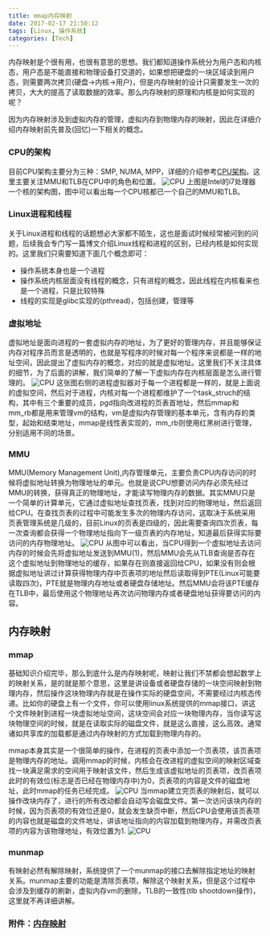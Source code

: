 ```yaml
---
title: mmap内存映射
date: 2017-02-17 21:50:12
tags: [Linux, 操作系统]
categories: [Tech]
---
```

内存映射是个很有用，也很有意思的思想。我们都知道操作系统分为用户态和内核态，用户态是不能直接和物理设备打交道的，如果想把硬盘的一块区域读到用户态，则需要两次拷贝(硬盘->内核->用户)，但是内存映射的设计只需要发生一次的拷贝，大大的提高了读取数据的效率。那么内存映射的原理和内核是如何实现的呢？

因为内存映射涉及到虚拟内存的管理，虚拟内存到物理内存的映射，因此在详细介绍内存映射前先普及(回忆)一下相关的概念。
### CPU的架构
目前CPU架构主要分为三种：SMP, NUMA, MPP，详细的介绍参考[CPU架构](http://kdf5000.com/2017/02/17/CPU架构/)。这里主要关注MMU和TLB在CPU中的角色和位置。
![CPU](http://7sbpmg.com1.z0.glb.clouddn.com/blog/images/2017/cpu.png)
上图是Intel的i7处理器一个核的架构图，图中可以看出每一个CPU核都已一个自己的MMU和TLB。

### Linux进程和线程
关于Linux进程和线程的话题想必大家都不陌生，这也是面试时候经常被问到的问题，后续我会专门写一篇博文介绍Linux线程和进程的区别，已经内核是如何实现的。这里我们只需要知道下面几个概念即可：
* 操作系统本身也是一个进程
* 操作系统内核层面没有线程的概念，只有进程的概念，因此线程在内核看来也是一个进程，只是比较特殊
* 线程的实现是glibc实现的(pthread)，包括创建，管理等

### 虚拟地址
虚拟地址是面向进程的一套虚拟内存的地址，为了更好的管理内存，并且能够保证内存对程序员而言是透明的，也就是写程序的时候对每一个程序来说都是一样的地址空间，因此提出了虚拟内存的概念，对应的就是虚拟地址。这里我们不关注具体的细节，为了后面的讲解，我们简单的了解一下虚拟内存在内核层面是怎么进行管理的。
![CPU](http://7sbpmg.com1.z0.glb.clouddn.com/blog/images/2017/vm_manage.png)
这张图右侧的进程虚拟器对于每一个进程都是一样的，就是上面说的虚拟空间，然后对于进程，内核对每一个进程都维护了一个task_struch的结构，其中有三个重要的成员，pgd指向改进程的页表首地址，然后mmap和mm_rb都是用来管理vm的结构，vm是虚拟内存管理的基本单元，含有内存的类型，起始和结束地址，mmap是线性表实现的，mm_rb则使用红黑树进行管理，分别适用不同的场景。

### MMU
MMU(Memory Management Unit),内存管理单元，主要负责CPU内存访问的时候将虚拟地址转换为物理地址的单元。也就是说CPU想要访问内存必须先经过MMU的转换，获得真正的物理地址，才能读写物理内存的数据。其实MMU只是一个简单的计算单元，它通过虚拟地址查找页表，找到对应的物理地址，然后返回给CPU。在查找页表的过程中可能发生多次的物理内存访问，这取决于系统采用页表管理系统是几级的，目前Linux的页表是四级的，因此需要查询四次页表，每一次查询都会获得一个物理地址指向下一级页表的内存地址，知道最后获得实际要访问的内存物理地址。
![CPU](http://7sbpmg.com1.z0.glb.clouddn.com/blog/images/2017/mmu.png)
从图中可以看出，当CPU得到一个虚拟地址去访问内存的时候会先将虚拟地址发送到MMU(1)，然后MMU会先从TLB查询是否存在这个虚拟地址到物理地址的缓存，如果存在则直接返回给CPU，如果没有则会根据虚拟地址讲过计算获得物理内存中页表项的地址然后读取得到PTE(Linux可能要读取四次)，PTE就是物理内存地址或者硬盘存储地址。然后MMU会将该PTE缓存在TLB中，最后使用这个物理地址再次访问物理内存或者硬盘地址获得要访问的内容。

## 内存映射
### mmap
基础知识介绍完毕，那么到底什么是内存映射呢，映射让我们不禁都会想起数学上的映射关系，是的就是那个意思，这里是讲设备或者硬盘存储的一块空间映射到物理内存，然后操作这块物理内存就是在操作实际的硬盘空间，不需要经过内核态传递。比如你的硬盘上有一个文件，你可以使用linux系统提供的mmap接口，讲这个文件映射到进程一块虚拟地址空间，这块空间会对应一块物理内存，当你读写这块物理空间的时候，就是在读取实际的磁盘文件，就是这么直接，这么高效。通常诸如共享库的加载都是通过内存映射的方式加载到物理内存的。

mmap本身其实是一个很简单的操作，在进程的页表中添加一个页表项，该页表项是物理内存的地址。调用mmap的时候，内核会在改进程的虚拟空间的映射区域查找一块满足需求的空间用于映射该文件，然后生成该虚拟地址的页表项，改页表项此时的有效位(标志是否已经在物理内存中)为0，页表项的内容是文件的磁盘地址，此时mmap的任务已经完成。
![CPU](http://7sbpmg.com1.z0.glb.clouddn.com/blog/images/2017/mmap.png)
当mmap建立完页表的映射后，就可以操作改块内存了，进行的所有改动都会自动写会磁盘文件。第一次访问该块内存的时候，因为页表项的有效位还是0，就会发生缺页中断，然后CPU会使用该页表项的内容也就是磁盘的文件地址，讲该地址指向的内容加载到物理内存，并需改页表项的内容为该物理地址，有效位置为1.
![CPU](http://7sbpmg.com1.z0.glb.clouddn.com/blog/images/2017/mmap_pgfault.png)

### munmap
有映射必然有解除映射，系统提供了一个munmap的接口去解除指定地址的映射关系。munmap主要的功能是清除页表项，解除这个映射关系，但是这个过程中会涉及到缓存的刷新，虚拟内存vm的删除，TLB的一致性(tlb shootdown操作)，这里就不再详细讲解。

### **附件：**[内存映射](http://7sbpmg.com1.z0.glb.clouddn.com/blog/images/2017/%E5%86%85%E5%AD%98%E6%98%A0%E5%B0%84.pptx)
